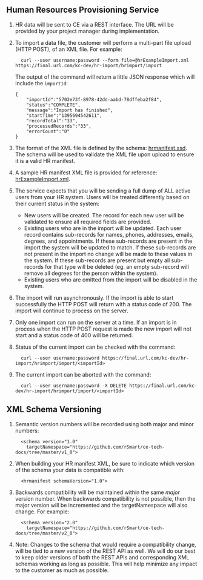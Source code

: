 ## Human Resources Provisioning Service

1.  HR data will be sent to CE via a REST interface. The URL will be
    provided by your project manager during implementation.
2.  To import a data file, the customer will perform a multi-part file upload (HTTP POST), of an XML file. For example:

    ```
      curl --user username:password --form file=@hrExampleImport.xml https://final.url.com/kc-dev/hr-import/hrimport/import
    ```
    The output of the command will return a little JSON response which will include the `importId`:
    ```
    {
        "importId":"5702e73f-8978-42dd-aabd-78dffeba2f84",
        "status":"COMPLETE",
        "message":"Import has finished",
        "startTime":"1395694542611",
        "recordTotal":"33",
        "processedRecords":"33",
        "errorCount":"0"
    }
    ```
3.  The format of the XML file is defined by the schema: [hrmanifest.xsd][hrmanifest.xsd].
    The schema will be used to validate the XML file upon upload to ensure it
    is a valid HR manifest.
4.  A sample HR manifest XML file is provided for reference: [hrExampleImport.xml][hrExampleImport.xml].
5.  The service expects that you will be sending a full dump of ALL active users
    from your HR system. Users will be treated differently based on their current status in the system:
    * New users will be created. The record for each new user will be validated to ensure all required fields are provided.
    * Existing users who are in the import will be updated. Each user record contains sub-records for names, phones, addresses, emails, degrees, and appointments. If these sub-records are present in the import the system will be updated to match. If these sub-records are not present in the import no change will be made to these values in the system. If these sub-records are present but empty all sub-records for that type will be deleted (eg. an empty <degrees/> sub-record will remove all degrees for the person within the system).
    * Existing users who are omitted from the import will be disabled in the system.
6.  The import will run asynchronously. If the import is able to start successfully the HTTP POST will return with a status code of 200. The import will continue to process on the server.
7.  Only one import can run on the server at a time. If an import is in process when the HTTP POST request is made the new import will not start and a status code of 400 will be returned.
8.  Status of the current import can be checked with the command:
    ```
      curl --user username:password https://final.url.com/kc-dev/hr-import/hrimport/import/<importId>
    ```
9.  The current import can be aborted with the command:
    ```
      curl --user username:password -X DELETE https://final.url.com/kc-dev/hr-import/hrimport/import/<importId>
    ```

## XML Schema Versioning

1.  Semantic version numbers will be recorded using both major and minor numbers:

    ```
      <schema version="1.0"
        targetNamespace="https://github.com/rSmart/ce-tech-docs/tree/master/v1_0">
    ```

2.  When building your HR manifest XML, be sure to indicate which version of the
    schema your data is compatible with:

    ```
      <hrmanifest schemaVersion="1.0">
    ```

3.  Backwards compatibility will be maintained within the same *major* version number.
    When backwards compatibility is not possible, then the major version will be
    incremented and the targetNamespace will also change. For example:

    ```
      <schema version="2.0"
        targetNamespace="https://github.com/rSmart/ce-tech-docs/tree/master/v2_0">
    ```

4.  Note: Changes to the schema that would require a compatibility change, will
    be tied to a new version of the REST API as well. We will do our best to
    keep older versions of both the REST APIs and corresponding XML schemas
    working as long as possible. This will help minimize any impact to the
    customer as much as possible.

[hrmanifest.xsd]:      https://github.com/rSmart/ce-tech-docs/blob/master/v1_0/hrmanifest.xsd
[hrExampleImport.xml]: https://github.com/rSmart/ce-tech-docs/blob/master/v1_0/hrExampleImport.xml
